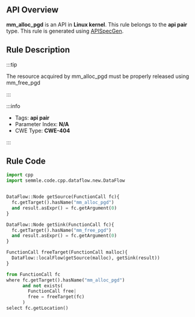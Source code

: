 ---
---


## API Overview
**mm_alloc_pgd** is an API in **Linux kernel**. This rule belongs to the **api pair** type. This rule is generated using [APISpecGen](../../tools/APISpecGen).
## Rule Description

:::tip

The resource acquired by mm_alloc_pgd must be properly released using mm_free_pgd

:::

:::info

- Tags: **api pair**
- Parameter Index: **N/A**
- CWE Type: **CWE-404**

:::

## Rule Code
```python
import cpp
import semmle.code.cpp.dataflow.new.DataFlow


DataFlow::Node getSource(FunctionCall fc){
  fc.getTarget().hasName("mm_alloc_pgd")
  and result.asExpr() = fc.getArgument(0)
}

DataFlow::Node getSink(FunctionCall fc){
  fc.getTarget().hasName("mm_free_pgd")
  and result.asExpr() = fc.getArgument(0)
}

FunctionCall freeTarget(FunctionCall malloc){
  DataFlow::localFlow(getSource(malloc), getSink(result))
}

from FunctionCall fc
where fc.getTarget().hasName("mm_alloc_pgd")
      and not exists(
        FunctionCall free| 
        free = freeTarget(fc)
      )
select fc.getLocation()

    
```